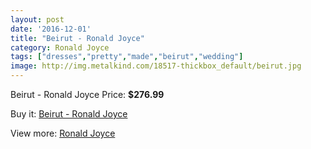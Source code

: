 ```yaml
---
layout: post
date: '2016-12-01'
title: "Beirut - Ronald Joyce"
category: Ronald Joyce
tags: ["dresses","pretty","made","beirut","wedding"]
image: http://img.metalkind.com/18517-thickbox_default/beirut.jpg
---
```

Beirut - Ronald Joyce
Price: **$276.99**
<a href="https://www.metalkind.com/en/ronald-joyce/7910-beirut.html"><amp-img layout="responsive" width="600" height="600" src="//img.metalkind.com/18517-thickbox_default/beirut.jpg" alt="Beirut - Ronald Joyce 0" /></a>
<a href="https://www.metalkind.com/en/ronald-joyce/7910-beirut.html"><amp-img layout="responsive" width="600" height="600" src="//img.metalkind.com/18518-thickbox_default/beirut.jpg" alt="Beirut - Ronald Joyce 1" /></a>
<a href="https://www.metalkind.com/en/ronald-joyce/7910-beirut.html"><amp-img layout="responsive" width="600" height="600" src="//img.metalkind.com/18519-thickbox_default/beirut.jpg" alt="Beirut - Ronald Joyce 2" /></a>

Buy it: [Beirut - Ronald Joyce](https://www.metalkind.com/en/ronald-joyce/7910-beirut.html "Beirut - Ronald Joyce")

View more: [Ronald Joyce](https://www.metalkind.com/en/110-ronald-joyce "Ronald Joyce")